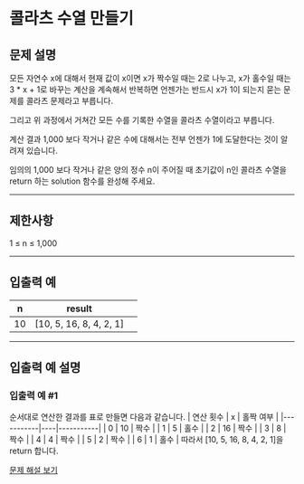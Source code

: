 # 콜라츠 수열 만들기

## 문제 설명
모든 자연수 x에 대해서 현재 값이 x이면 x가 짝수일 때는 2로 나누고, x가 홀수일 때는 3 * x + 1로 바꾸는 계산을 계속해서 반복하면 언젠가는 반드시 x가 1이 되는지 묻는 문제를 콜라츠 문제라고 부릅니다.

그리고 위 과정에서 거쳐간 모든 수를 기록한 수열을 콜라츠 수열이라고 부릅니다.

계산 결과 1,000 보다 작거나 같은 수에 대해서는 전부 언젠가 1에 도달한다는 것이 알려져 있습니다.

임의의 1,000 보다 작거나 같은 양의 정수 n이 주어질 때 초기값이 n인 콜라츠 수열을 return 하는 solution 함수를 완성해 주세요.

---

## 제한사항
1 ≤ n ≤ 1,000

---

## 입출력 예
| n  | result                  |   |
|----|-------------------------|---|
| 10 | [10, 5, 16, 8, 4, 2, 1] |   |

---

## 입출력 예 설명

### 입출력 예 #1
순서대로 연산한 결과를 표로 만들면 다음과 같습니다.
| 연산 횟수 | x  | 홀짝 여부 |
|-----------|----|-----------|
| 0         | 10 | 짝수      |
| 1         | 5  | 홀수      |
| 2         | 16 | 짝수      |
| 3         | 8  | 짝수      |
| 4         | 4  | 짝수      |
| 5         | 2  | 짝수      |
| 6         | 1  | 홀수      |
따라서 [10, 5, 16, 8, 4, 2, 1]을 return 합니다.

[문제 해설 보기](./문제해설.md)

